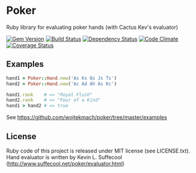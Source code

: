 # Poker

Ruby library for evaluating poker hands (with Cactus Kev's evaluator)

[![Gem Version](http://img.shields.io/gem/v/poker.svg)][gem]
[![Build Status](http://img.shields.io/travis/wojtekmach/poker.svg)][travis]
[![Dependency Status](http://img.shields.io/gemnasium/wojtekmach/poker.svg)][gemnasium]
[![Code Climate](http://img.shields.io/codeclimate/github/wojtekmach/poker.svg)][codeclimate]
[![Coverage Status](http://img.shields.io/coveralls/wojtekmach/poker.svg)][coveralls]

[gem]: https://rubygems.org/gems/poker
[travis]: https://travis-ci.org/wojtekmach/poker
[gemnasium]: https://gemnasium.com/wojtekmach/poker
[codeclimate]: https://codeclimate.com/github/wojtekmach/poker
[coveralls]: https://coveralls.io/r/wojtekmach/poker

## Examples

```ruby
hand1 = Poker::Hand.new('As Ks Qs Js Ts')
hand2 = Poker::Hand.new('Ac Ad Ah As Kc')

hand1.rank    # => "Royal Flush"
hand2.rank    # => "Four of a Kind"
hand1 > hand2 # => true
```

See <https://github.com/wojtekmach/poker/tree/master/examples>

## License

Ruby code of this  project is released under MIT license (see LICENSE.txt). Hand evaluator is written by Kevin L. Suffecool (http://www.suffecool.net/poker/evaluator.html)

